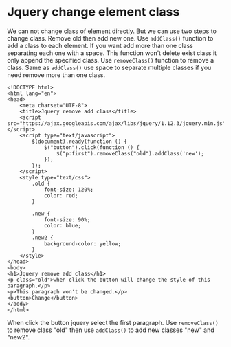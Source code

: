 # Jquery change element class
We can not change class of element directly. But we can use two steps to change class. Remove old then
add new one. Use ``addClass()`` function to add a class to each element. If you want add more than one class 
separating each one with a space. This function won't delete exist class it only append the specified 
class. Use ``removeClass()`` function to remove a class. Same as ``addClass()`` use space to separate
multiple classes if you need remove more than one class.
```lang-html
<!DOCTYPE html>
<html lang="en">
<head>
    <meta charset="UTF-8">
    <title>Jquery remove add class</title>
    <script src="https://ajax.googleapis.com/ajax/libs/jquery/1.12.3/jquery.min.js"></script>
    <script type="text/javascript">
        $(document).ready(function () {
            $("button").click(function () {
                $("p:first").removeClass("old").addClass('new');
            });
        });
    </script>
    <style type="text/css">
        .old {
            font-size: 120%;
            color: red;
        }

        .new {
            font-size: 90%;
            color: blue;
        }
        .new2 {
            background-color: yellow;
        }
    </style>
</head>
<body>
<h1>Jquery remove add class</h1>
<p class="old">when click the button will change the style of this paragraph.</p>
<p>This paragraph won't be changed.</p>
<button>Change</button>
</body>
</html>
```
When click the button jquery select the first paragraph. Use ``removeClass()`` to remove class "old"
 then use ``addClass()`` to add new classes "new" and "new2". 